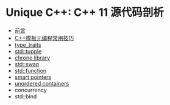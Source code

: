 # Unique C++: C++ 11 源代码剖析

* [前言](prefix.md)
* [C++模板元编程常用技巧](cpp_metaprogramming_idioms.md)
* [type\_traits](type_traits.md)
* [std::tupple](std_tupple.md)
* [chrono library](chrono_library.md)
* [std::swap](std_swap.md)
* [std::function](std_function.md)
* [smart pointers](smart_pointers.md)
* [unordered containers](unordered_containers.md)
* concurrency
* std::bind

